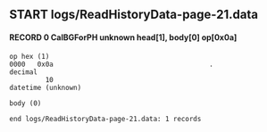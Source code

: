 ## START logs/ReadHistoryData-page-21.data
#### RECORD 0 CalBGForPH unknown head[1], body[0] op[0x0a]

    op hex (1)
    0000   0x0a                                       .
    decimal
             10
    datetime (unknown)

    body (0)

`end logs/ReadHistoryData-page-21.data: 1 records`
